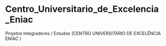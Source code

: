 # Centro_Universitario_de_Excelencia_Eniac
Projetos Integradores / Estudos (CENTRO UNIVERSITÁRIO DE EXCELÊNCIA ENIAC )
